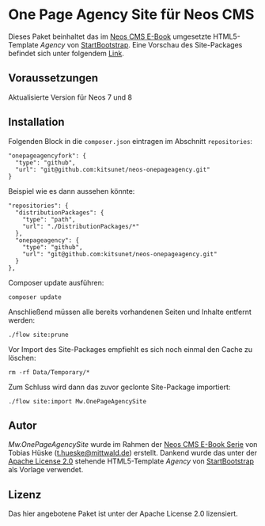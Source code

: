 One Page Agency Site für Neos CMS
=============================================

Dieses Paket beinhaltet das im [Neos CMS E-Book](https://www.mittwald.de/neos-e-book-template-entwicklung) umgesetzte
HTML5-Template *Agency* von [StartBootstrap](http://startbootstrap.com/template-overviews/agency/).
Eine Vorschau des Site-Packages befindet sich unter folgendem [Link](http://onepageagency.mittwald-demo.de).


Voraussetzungen
-------------

Aktualisierte Version für Neos 7 und 8

Installation
------------

Folgenden Block in die `composer.json` eintragen im Abschnitt `repositories`:

    "onepageagencyfork": {
      "type": "github",
      "url": "git@github.com:kitsunet/neos-onepageagency.git"
    }

Beispiel wie es dann aussehen könnte:

    "repositories": {
      "distributionPackages": {
        "type": "path",
        "url": "./DistributionPackages/*"
      },
      "onepageagency": {
        "type": "github",
        "url": "git@github.com:kitsunet/neos-onepageagency.git"
      }
    },


Composer update ausführen:

    composer update

Anschließend müssen alle bereits vorhandenen Seiten und Inhalte entfernt werden:

    ./flow site:prune

Vor Import des Site-Packages empfiehlt es sich noch einmal den Cache zu löschen:

    rm -rf Data/Temporary/*

Zum Schluss wird dann das zuvor geclonte Site-Package importiert:

    ./flow site:import Mw.OnePageAgencySite

Autor
-------

*Mw.OnePageAgencySite* wurde im Rahmen
der [Neos CMS E-Book Serie](https://www.mittwald.de/neos-e-book-template-entwicklung) von Tobias
Hüske (<t.hueske@mittwald.de>) erstellt.
Dankend wurde das unter
der [Apache License 2.0](https://github.com/mittwald/neos-onepageagency/tree/master/Resources/Public/LICENSE) stehende
HTML5-Template *Agency* von [StartBootstrap](http://startbootstrap.com/template-overviews/agency/) als Vorlage
verwendet.


Lizenz
-------

Das hier angebotene Paket ist unter der Apache License 2.0 lizensiert.
